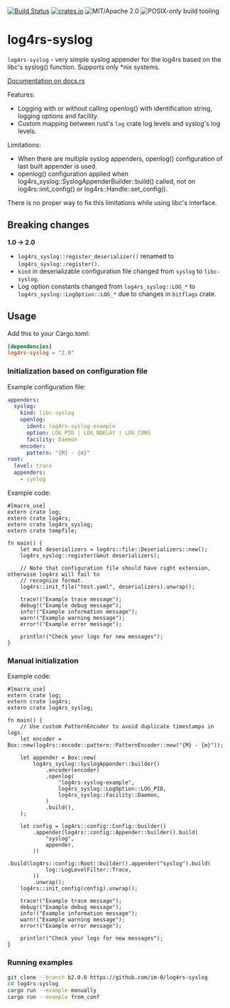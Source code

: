[![Build Status](https://api.travis-ci.org/im-0/log4rs-syslog.svg?branch=b2.0.0)](https://travis-ci.org/im-0/log4rs-syslog)
[![crates.io](https://img.shields.io/crates/v/log4rs-syslog.svg?maxAge=3600)](https://crates.io/crates/log4rs-syslog)
![MIT/Apache 2.0](https://img.shields.io/badge/license-MIT%2FApache_2.0-blue.svg)
![POSIX-only build tooling](https://img.shields.io/badge/dev_platform-POSIX-lightgrey.svg)
# log4rs-syslog

`log4rs-syslog` - very simple syslog appender for the log4rs based on the libc's syslog() function. Supports only *nix
systems.

[Documentation on docs.rs](https://docs.rs/crate/log4rs-syslog)

Features:
* Logging with or without calling openlog() with identification string, logging options and facility.
* Custom mapping between rust's `log` crate log levels and syslog's log levels.

Limitations:
* When there are multiple syslog appenders, openlog() configuration of last built appender is used.
* openlog() configuration applied when log4rs_syslog::SyslogAppenderBuilder::build() called, not on
log4rs::init_config() or log4rs::Handle::set_config().

There is no proper way to fix this limitations while using libc's interface.

## Breaking changes

**1.0 → 2.0**
* `log4rs_syslog::register_deserializer()` renamed to `log4rs_syslog::register()`.
* `kind` in deserializable configuration file changed from `syslog` to `libc-syslog`.
* Log option constants changed from `log4rs_syslog::LOG_*` to `log4rs_syslog::LogOption::LOG_*` due to changes in 
`bitflags` crate.

## Usage

Add this to your Cargo.toml:
```toml
[dependencies]
log4rs-syslog = "2.0"
```

### Initialization based on configuration file

Example configuration file:
```yaml
appenders:
  syslog:
    kind: libc-syslog
    openlog:
      ident: log4rs-syslog-example
      option: LOG_PID | LOG_NDELAY | LOG_CONS
      facility: Daemon
    encoder:
      pattern: "{M} - {m}"
root:
  level: trace
  appenders:
    - syslog
```

Example code:
```rust,no_run
#[macro_use]
extern crate log;
extern crate log4rs;
extern crate log4rs_syslog;
extern crate tempfile;

fn main() {
    let mut deserializers = log4rs::file::Deserializers::new();
    log4rs_syslog::register(&mut deserializers);

    // Note that configuration file should have right extension, otherwise log4rs will fail to
    // recognize format.
    log4rs::init_file("test.yaml", deserializers).unwrap();

    trace!("Example trace message");
    debug!("Example debug message");
    info!("Example information message");
    warn!("Example warning message");
    error!("Example error message");

    println!("Check your logs for new messages");
}
```

### Manual initialization

Example code:
```rust,no_run
#[macro_use]
extern crate log;
extern crate log4rs;
extern crate log4rs_syslog;

fn main() {
    // Use custom PatternEncoder to avoid duplicate timestamps in logs.
    let encoder = Box::new(log4rs::encode::pattern::PatternEncoder::new("{M} - {m}"));

    let appender = Box::new(
        log4rs_syslog::SyslogAppender::builder()
            .encoder(encoder)
            .openlog(
                "log4rs-syslog-example",
                log4rs_syslog::LogOption::LOG_PID,
                log4rs_syslog::Facility::Daemon,
            )
            .build(),
    );

    let config = log4rs::config::Config::builder()
        .appender(log4rs::config::Appender::builder().build(
            "syslog",
            appender,
        ))
        .build(log4rs::config::Root::builder().appender("syslog").build(
            log::LogLevelFilter::Trace,
        ))
        .unwrap();
    log4rs::init_config(config).unwrap();

    trace!("Example trace message");
    debug!("Example debug message");
    info!("Example information message");
    warn!("Example warning message");
    error!("Example error message");

    println!("Check your logs for new messages");
}
```

### Running examples

```bash
git clone --branch b2.0.0 https://github.com/im-0/log4rs-syslog
cd log4rs-syslog
cargo run --example manually
cargo run --example from_conf
```
